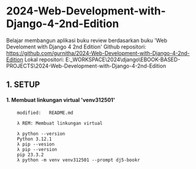 # 2024-Web-Development-with-Django-4-2nd-Edition
Belajar membangun aplikasi buku review berdasarkan buku 'Web Develoment with Django 4 2nd Edition'
Github repositori: https://github.com/gurnitha/2024-Web-Development-with-Django-4-2nd-Edition
Lokal repositori: E:\_WORKSPACE\2024\django\EBOOK-BASED-PROJECTS\2024-Web-Development-with-Django-4-2nd-Edition


## 1. SETUP

#### 1. Membuat linkungan virtual 'venv312501'

        modified:   README.md        

        λ REM: Membuat linkungan virtual

        λ python --version
        Python 3.12.1
        λ pip --vesion
        λ pip --version
        pip 23.3.2 
        λ python -m venv venv312501 --prompt dj5-bookr























